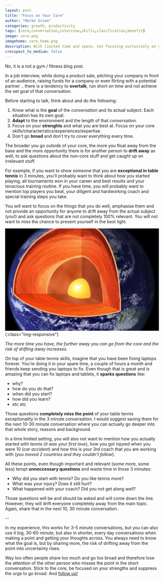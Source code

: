 ```yaml
---
layout: post
title: "Focus on Your Core"
author: "Marko Srsan"
categories: growth, productivity
tags: [core,conversation,interview,skills,clasification,benefit]
image: core.png
imagehome: core_home.png
description: With limited time and space, not focusing exclusively on your core can be costly by steering the conversation away.
crosspost_to_medium: false
---
```

No, it is a not a gym / fitness blog post. 

In a job interview, while doing a product sale, pitching your company in front of an audience, raising funds for a company or even flirting with a potential partner .. there is a tendency to **overtalk**, run short on time and not achieve the set goal of that *conversation*. 

Before starting to talk, think about and do the following:
1. Know what is the **goal** of the *conversation* and its actual subject. Each situation has its own goal.
2. **Adapt** to the environment and the length of that *conversation*.
2. Focus on your **strenghts** and what you are best at. Focus on your core skills/characteristics/experiences/expertise. 
3. Don't go **broad** and don't try to cover everything every time. 

The broader you go outside of your core, the more you float away from the base and the more opportunity there is for another person to **drift away** as well, to ask questions about the non-core stuff and get caught up on irrelevant stuff.

For example, if you want to show someone that you are **exceptional in table tennis** in 3 minutes, you'll probably want to think about how you started playing, all tournaments won in your career and best results and your tenacious training routine. If you have time, you will probably want to mention top players you beat, your diligent and hardworking coach and special training steps you take. 

You will want to focus on the things that you do well, amphasise them and not provide an opportunity for anyone to drift away from the actual subject (you!) and ask questions that are not completely 100% relevant. You will not want to miss the chance to present yourself in the best light.

![Core!](../assets/img/core_earth.png){:class="img-responsive"}

*The more time you have, the further away you can go from the core and the risk of drifting away increases.*

On top of your table tennis skills, imagine that you have been fixing laptops forever. You're doing it in your spare time, a couple of hours a month and friends keep sending you laptops to fix. Even though that is great and is amazing that you can fix laptops and tablets, it **sparks questions** like:
- why?
- how do you do that? 
- when did you start? 
- how did you learn? 
- etc etc

Those questions **completely miss the point** of your table tennis exceptionality in the 3 minute *conversation*. I would suggest saving them for the next 10-30 minute conversation where you can actually go deeper into that whole story, reasons and background.

In a time limited setting, you will also not want to mention how you actually started with tennis (*it was your first love*), how you got injured when you were 10 (*car accident*) and how this is your 3rd coach that you are working with (*you moved 2 countries and they couldn't follow*). 

All these points, even though important and relevant (some more, some less) tempt **unneccessary questions** and waste time in those 3 minutes:
- Why did you start with tennis? Do you like tennis more? 
- What was your injury? Does it still hurt?
- What happened with your coach? Did you not get along well? 

Those questions will be and should be asked and will come down the line. However, they will drift everyone completely away from the main topic. Again, share that in the next 10, 30 minute conversation.

--

In my experience, this works for 3-5 minute conversations, but you can also use it big, 30-60 minute, but also in shorter, every day conversations when making a point and getting your thoughts across. You always need to know what the goal is, but by sharing more, the risk of drifting away from the point into uncertainty rises. 

Way too often people share too much and go too broad and therefore lose the attention of the other person who misses the point in the short conversation. Stick to the core, be focused on your strengths and suppress the urge to go broad. And [follow up!](https://msrsan.com/Follow-up)